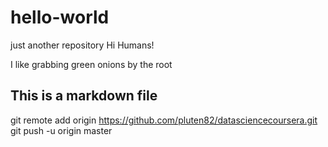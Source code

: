 # hello-world
just another repository
Hi Humans!

I like grabbing green onions by the root

## This is a markdown file

git remote add origin https://github.com/pluten82/datasciencecoursera.git
git push -u origin master

